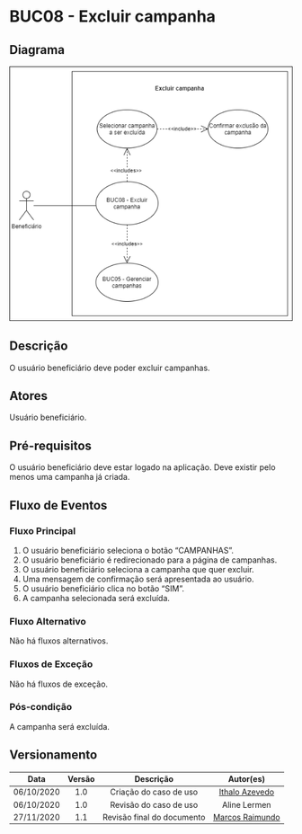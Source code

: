 # BUC08 - Excluir campanha

## Diagrama

![BUC08](../../../../assets/images/casosDeUso/BUC08.png)

## Descrição

O usuário beneficiário deve poder excluir campanhas.

## Atores

Usuário beneficiário.

## Pré-requisitos

O usuário beneficiário deve estar logado na aplicação.
Deve existir pelo menos uma campanha já criada.

## Fluxo de Eventos

### Fluxo Principal

1. O usuário beneficiário seleciona o botão “CAMPANHAS”.
2. O usuário beneficiário é redirecionado para a página de campanhas.
3. O usuário beneficiário seleciona a campanha que quer excluir.
4. Uma mensagem de confirmação será apresentada ao usuário.
5. O usuário beneficiário clica no botão “SIM”.
6. A campanha selecionada será excluída.

### Fluxo Alternativo

Não há fluxos alternativos.

### Fluxos de Exceção

Não há fluxos de exceção.


### Pós-condição

A campanha será excluída.

## Versionamento

|    Data    | Versão |                        Descrição                         |                            Autor(es)                             |
| :--------: | :----: | :------------------------------------------------------: | :--------------------------------------------------------------: |
| 06/10/2020 | 1.0 | Criação do caso de uso | [Ithalo Azevedo](https://github.com/ithaloazevedo) |
| 06/10/2020 | 1.0 | Revisão do caso de uso | Aline Lermen |
| 27/11/2020 | 1.1 | Revisão final do documento | [Marcos Raimundo](https://github.com/MarcosFloresta) |
